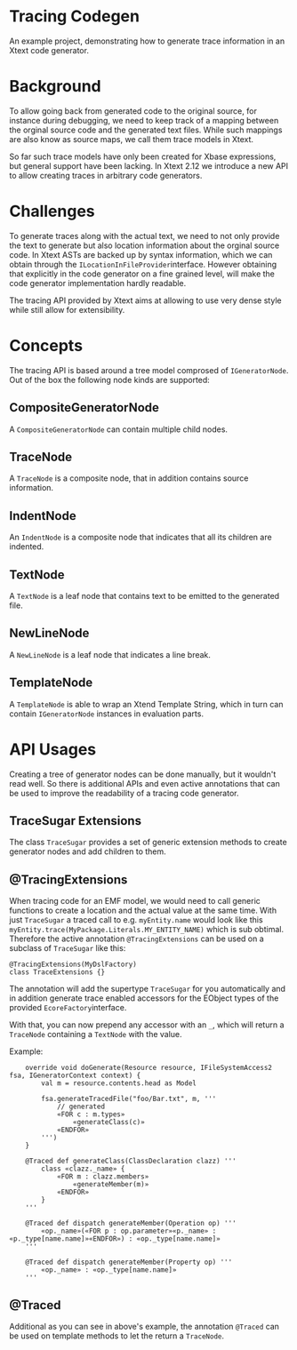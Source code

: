 # Tracing Codegen

An example project, demonstrating how to generate trace information in an Xtext code generator.

# Background

To allow going back from generated code to the original source, for instance during debugging, we need to keep track of a mapping between the orginal source code and the generated text files. While such mappings are also know as source maps, we call them trace models in Xtext.

So far such trace models have only been created for Xbase expressions, but general support have been lacking. In Xtext 2.12 we introduce a new API to allow creating traces in arbitrary code generators.

# Challenges

To generate traces along with the actual text, we need to not only provide the text to generate but also location information about the orginal source code. In Xtext ASTs are backed up by syntax information, which we can obtain through the `ILocationInFileProvider`interface. However obtaining that explicitly in the code generator on a fine grained level, will make the code generator implementation hardly readable. 

The tracing API provided by Xtext aims at allowing to use very dense style while still allow for extensibility.

# Concepts

The tracing API is based around a tree model comprosed of `IGeneratorNode`. Out of the box the following node kinds are supported:

## CompositeGeneratorNode
A `CompositeGeneratorNode` can contain multiple child nodes.

## TraceNode
A `TraceNode` is a composite node, that in addition contains source information.

## IndentNode
An `IndentNode` is a composite node that indicates that all its children are indented.

## TextNode
A `TextNode` is a leaf node that contains text to be emitted to the generated file.

## NewLineNode
A `NewLineNode` is a leaf node that indicates a line break.

## TemplateNode
A `TemplateNode` is able to wrap an Xtend Template String, which in turn can contain `IGeneratorNode` instances in evaluation parts.

# API Usages
Creating a tree of generator nodes can be done manually, but it wouldn't read well. So there is additional APIs and even active annotations that can be used to improve the readability of a tracing code generator.

## TraceSugar Extensions

The class `TraceSugar` provides a set of generic extension methods to create generator nodes and add children to them.

## @TracingExtensions

When tracing code for an EMF model, we would need to call generic functions to create a location and the actual value at the same time. With just `TraceSugar` a traced call to e.g. `myEntity.name` would look like this `myEntity.trace(MyPackage.Literals.MY_ENTITY_NAME)` which is sub obtimal. Therefore the active annotation `@TracingExtensions` can be used on a subclass of `TraceSugar` like this:
```
@TracingExtensions(MyDslFactory)
class TraceExtensions {}
```
The annotation will add the supertype `TraceSugar` for you automatically and in addition generate trace enabled accessors for the EObject types of the provided `EcoreFactory`interface.

With that, you can now prepend any accessor with an `_`, which will return a `TraceNode` containing a `TextNode` with the value.

Example: 
``` xtend
	override void doGenerate(Resource resource, IFileSystemAccess2 fsa, IGeneratorContext context) {
		val m = resource.contents.head as Model
		
		fsa.generateTracedFile("foo/Bar.txt", m, '''
			// generated
			«FOR c : m.types»
				«generateClass(c)»
			«ENDFOR»
		''')
	}
	
	@Traced def generateClass(ClassDeclaration clazz) '''
		class «clazz._name» {
			«FOR m : clazz.members»
				«generateMember(m)»
			«ENDFOR»
		}
	'''
	
	@Traced def dispatch generateMember(Operation op) '''
		«op._name»(«FOR p : op.parameter»«p._name» : «p._type[name.name]»«ENDFOR») : «op._type[name.name]»
	'''
	
	@Traced def dispatch generateMember(Property op) '''
		«op._name» : «op._type[name.name]»
	'''
```

## @Traced

Additional as you can see in above's example, the annotation `@Traced` can be used on template methods to let the return a `TraceNode`.
